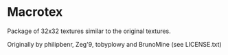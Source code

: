 # Macrotex
Package of 32x32 textures similar to the original textures.

Originally by philipbenr, Zeg'9, tobyplowy and BrunoMine (see LICENSE.txt)
